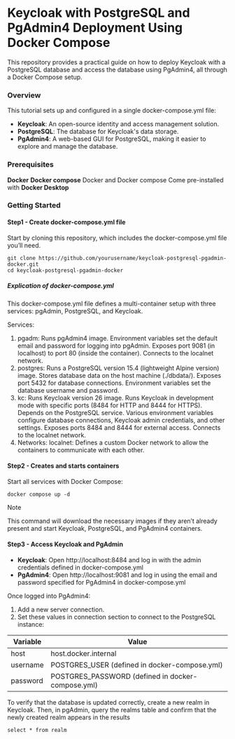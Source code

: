 # Keycloak with PostgreSQL and PgAdmin4 Deployment Using Docker Compose
This repository provides a practical guide on how to deploy Keycloak with a PostgreSQL database and access the database using PgAdmin4, all through a Docker Compose setup. 
### Overview
This tutorial sets up and configured in a single docker-compose.yml file:

- **Keycloak**: An open-source identity and access management solution.
- **PostgreSQL**: The database for Keycloak's data storage.
- **PgAdmin4**: A web-based GUI for PostgreSQL, making it easier to explore and manage the database.

### Prerequisites
**Docker**
**Docker compose**
Docker and Docker compose Come pre-installed with **Docker Desktop**

### Getting Started
#### Step1 - Create docker-compose.yml file
Start by cloning this repository, which includes the docker-compose.yml file you’ll need.
```
git clone https://github.com/yourusername/keycloak-postgresql-pgadmin-docker.git
cd keycloak-postgresql-pgadmin-docker

```


##### Explication of docker-compose.yml
This docker-compose.yml file defines a multi-container setup with three services: pgAdmin, PostgreSQL, and Keycloak.

Services:

1. pgadm:
   Runs pgAdmin4 image.
   Environment variables set the default email and password for logging into pgAdmin.
   Exposes port 9081 (in localhost) to port 80 (inside the container).
   Connects to the localnet network.
2. postgres:
   Runs a PostgreSQL version 15.4 (lightweight Alpine version) image.
   Stores database data on the host machine (./dbdata/).
   Exposes port 5432 for database connections.
   Environment variables set the database username and password.
3. kc:
   Runs Keycloak version 26 image.
   Runs Keycloak in development mode with specific ports (8484 for HTTP and 8444 for HTTPS).
   Depends on the PostgreSQL service.
   Various environment variables configure database connections, Keycloak admin credentials, and other settings.
   Exposes ports 8484 and 8444 for external access.
   Connects to the localnet network.
4. Networks:
   localnet: Defines a custom Docker network to allow the containers to communicate with each other.

#### Step2 - Creates and starts containers
Start all services with Docker Compose:
```
docker compose up -d
```
> [!NOTE]
> This command will download the necessary images if they aren’t already present and start Keycloak, PostgreSQL, and PgAdmin4 containers.

#### Step3 - Access Keycloak and PgAdmin
- **Keycloak**: Open http://localhost:8484 and log in with the admin credentials defined in docker-compose.yml
- **PgAdmin4**: Open http://localhost:9081 and log in using the email and password specified for PgAdmin4 in docker-compose.yml

Once logged into PgAdmin4:

1. Add a new server connection.
2. Set these values in connection section to connect to the PostgreSQL instance:


| Variable      | Value                                                |
| ------------- | -----------------------------------------------------|
| host          | host.docker.internal                                 |
| username      | POSTGRES_USER (defined in docker-compose.yml)        |
|password       |  POSTGRES_PASSWORD (defined in docker-compose.yml)   |

To verify that the database is updated correctly, create a new realm in Keycloak. Then, in pgAdmin, query the realms table and confirm that the newly created realm appears in the results
```
select * from realm
```

